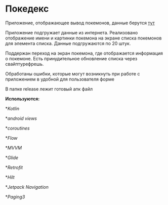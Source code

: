 # Покедекс

Приложение, отображающее вывод покемонов, данные берутся [тут](https://pokeapi.co/)

Приложение подгружает данные из интернета. Реализовано отображение имени и картинки покемона на экране списка покемонов для элемента списка. Данные подгружаются по 20 штук.

Поддержан переход на экран покемона, где отображается информация о покемоне. Есть принудительное обновление списка через свайптурефрешь.

Обработаны ошибки, которые могут возникнуть при работе с приложением в удобной для пользователя форме

В папке release лежит готовый апк файл

**Используются:**

*_Kotlin_

*_android views_

*_coroutines_

*_Flow_

*_MVVM_

*_Glide_

*_Retrofit_

*_Hilt_

*_Jetpack Navigation_

*_Paging3_
